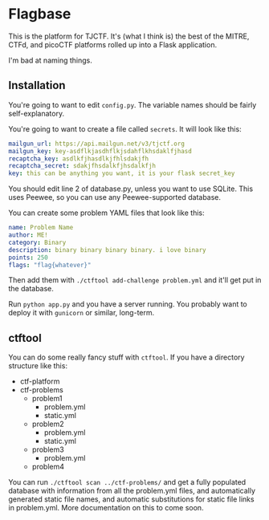 # Flagbase
This is the platform for TJCTF. It's (what I think is) the best of the MITRE,
CTFd, and picoCTF platforms rolled up into a Flask application.

I'm bad at naming things.

## Installation
You're going to want to edit `config.py`. The variable names should be fairly
self-explanatory.

You're going to want to create a file called `secrets`. It will look like this:

```yml
mailgun_url: https://api.mailgun.net/v3/tjctf.org
mailgun_key: key-asdflkjasdhflkjsdahflkhsdaklfjhasd
recaptcha_key: asdlkfjhasdlkjfhlsdakjfh
recaptcha_secret: sdakjfhsdalkfjhsdalkfjh
key: this can be anything you want, it is your flask secret_key
```

You should edit line 2 of database.py, unless you want to use SQLite. This uses
Peewee, so you can use any Peewee-supported database.

You can create some problem YAML files that look like this:

```yml
name: Problem Name
author: ME!
category: Binary
description: binary binary binary binary. i love binary
points: 250
flags: "flag{whatever}"
```

Then add them with `./ctftool add-challenge problem.yml` and it'll get put in the
database.

Run `python app.py` and you have a server running. You probably want to deploy
it with `gunicorn` or similar, long-term.

## ctftool

You can do some really fancy stuff with `ctftool`. If you have a directory structure
like this:

- ctf-platform
- ctf-problems
    - problem1
        - problem.yml
        - static.yml
    - problem2
        - problem.yml
        - static.yml
    - problem3
        - problem.yml
    - problem4

You can run `./ctftool scan ../ctf-problems/` and get a fully populated database
with information from all the problem.yml files, and automatically generated
static file names, and automatic substitutions for static file links in
problem.yml. More documentation on this to come soon.
